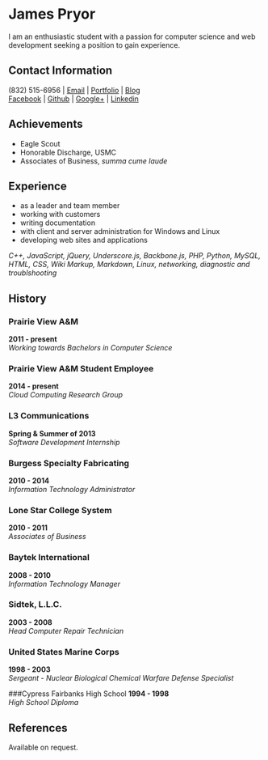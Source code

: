 James Pryor
===========

<!--markdown resume version 2-->

I am an enthusiastic student with a passion for computer science and web 
development seeking a position to gain experience.


Contact Information
-------------------
(832) 515-6956 | 
[Email](james@geekwagon.net) | 
[Portfolio](jamespryor.net) | 
[Blog](blog.geekwagon.net)  
[Facebook](facebook.com/deplicator) | 
[Github](github.com/deplicator) | 
[Google+](plus.google.com/+JamesPryor) | 
[Linkedin](linkedin.com/in/pryorjames)  


Achievements
------------
- Eagle Scout
- Honorable Discharge, USMC
- Associates of Business, _summa cume laude_


Experience
----------
- as a leader and team member
- working with customers
- writing documentation
- with client and server administration for Windows and Linux
- developing web sites and applications

_C++, JavaScript, jQuery, Underscore.js, Backbone.js, PHP, Python, MySQL, HTML, 
CSS, Wiki Markup, Markdown, Linux, networking, diagnostic and troublshooting_


History
-------
### Prairie View A&M
**2011 - present**  
_Working towards Bachelors in Computer Science_  
<!--<meter value="0.6508">earning bachelors</meter>-->

### Prairie View A&M Student Employee
**2014 - present**  
_Cloud Computing Research Group_  

### L3 Communications
**Spring & Summer of 2013**  
_Software Development Internship_  

### Burgess Specialty Fabricating
**2010 - 2014**  
_Information Technology Administrator_  

### Lone Star College System
**2010 - 2011**  
_Associates of Business_  

### Baytek International
**2008 - 2010**  
_Information Technology Manager_  

### Sidtek, L.L.C.
**2003 - 2008**  
_Head Computer Repair Technician_  

### United States Marine Corps
**1998 - 2003**  
_Sergeant - Nuclear Biological Chemical Warfare Defense Specialist_  

###Cypress Fairbanks High School
**1994 - 1998**  
_High School Diploma_  


References
----------
Available on request.
